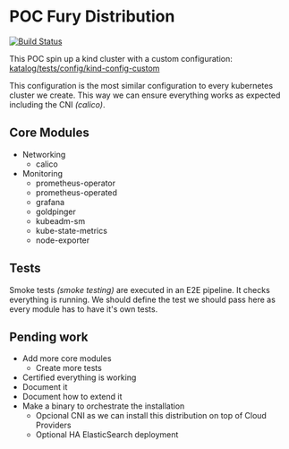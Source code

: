 # POC Fury Distribution

[![Build Status](http://ci.sighup.io/api/badges/sighupio/poc-fury-distribution/status.svg?ref=refs/heads/develop)](http://ci.sighup.io/sighupio/poc-fury-distribution)

This POC spin up a kind cluster with a custom configuration:
[katalog/tests/config/kind-config-custom](katalog/tests/config/kind-config-custom)

This configuration is the most similar configuration to every kubernetes cluster we create.
This way we can ensure everything works as expected including the CNI *(calico)*.

## Core Modules

- Networking
  - calico
- Monitoring
  - prometheus-operator
  - prometheus-operated
  - grafana
  - goldpinger
  - kubeadm-sm
  - kube-state-metrics
  - node-exporter

## Tests

Smoke tests *(smoke testing)* are executed in an E2E pipeline. It checks everything is running.
We should define the test we should pass here as every module has to have it's own tests.

## Pending work

- Add more core modules
  - Create more tests
- Certified everything is working
- Document it
- Document how to extend it
- Make a binary to orchestrate the installation
  - Opcional CNI as we can install this distribution on top of Cloud Providers
  - Optional HA ElasticSearch deployment